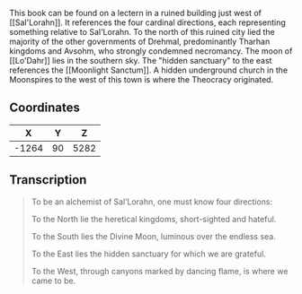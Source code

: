  

This book can be found on a lectern in a ruined building just west of [[Sal'Lorahn]]. It references the four cardinal directions, each representing something relative to Sal'Lorahn. To the north of this ruined city lied the majority of the other governments of Drehmal, predominantly Tharhan kingdoms and Avsohm, who strongly condemned necromancy. The moon of [[Lo'Dahr]] lies in the southern sky. The "hidden sanctuary" to the east references the [[Moonlight Sanctum]]. A hidden underground church in the Moonspires to the west of this town is where the Theocracy originated.

## Coordinates
| **X** | **Y** | **Z** |
| :---: | :---: | :---: |
| -1264 |  90   | 5282  |

## Transcription
> To be an alchemist of Sal’Lorahn, one must know four directions:
>
> To the North lie the heretical kingdoms, short-sighted and hateful.
>
> To the South lies the Divine Moon, luminous over the endless sea.
>
> To the East lies the hidden sanctuary for which we are grateful.
>
> To the West, through canyons marked by dancing flame, is where we came to be.

